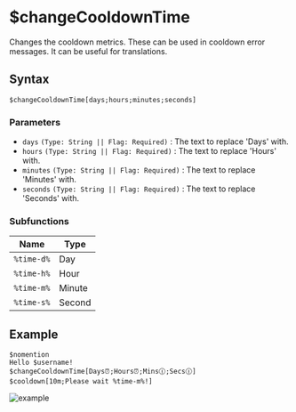 # $changeCooldownTime
Changes the cooldown metrics. These can be used in cooldown error messages. It can be useful for translations.

## Syntax
```
$changeCooldownTime[days;hours;minutes;seconds]
```
### Parameters

- `days` `(Type: String || Flag: Required)` : The text to replace 'Days' with.
- `hours` `(Type: String || Flag: Required)` : The text to replace 'Hours' with.
- `minutes` `(Type: String || Flag: Required)` : The text to replace 'Minutes' with.
- `seconds` `(Type: String || Flag: Required)` : The text to replace 'Seconds' with.



### Subfunctions


Name        | Type
------------|---------
`%time-d%`  | Day
`%time-h%`  | Hour
`%time-m%`  | Minute
`%time-s%`  | Second

## Example
```
$nomention
Hello $username!
$changeCooldownTime[Days⏰;Hours⏰;Mins🕧;Secs🕧]
$cooldown[10m;Please wait %time-m%!]
```

![example](https://user-images.githubusercontent.com/113303649/212069278-c045a1e8-4dba-4a16-a1a5-732bcb5211f1.png)

